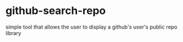 # github-search-repo
simple tool that allows the user to display a github's user's public repo library 
